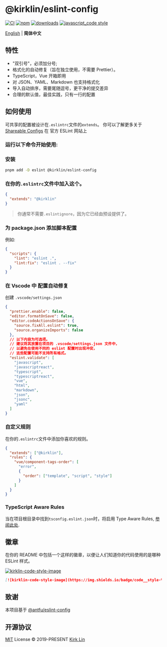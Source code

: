 # @kirklin/eslint-config

[![CI][ci-image]][ci-url] [![npm][npm-image]][npm-url] [![downloads][downloads-image]][downloads-url] [![javascript_code style][code-style-image]][code-style-url]

[ci-image]: https://github.com/kirklin/eslint-config/actions/workflows/release.yml/badge.svg?branch=master
[ci-url]: https://github.com/kirklin/eslint-config/actions/workflows/release.yml
[npm-image]: https://img.shields.io/npm/v/@kirklin/eslint-config.svg
[npm-url]: https://npmjs.org/package/@kirklin/eslint-config
[downloads-image]: https://img.shields.io/npm/dm/@kirklin/eslint-config.svg
[downloads-url]: https://npmjs.org/package/@kirklin/eslint-config
[code-style-image]: https://img.shields.io/badge/code__style-%40kirklin-brightgreen.svg
[code-style-url]: https://github.com/kirklin/eslint-config/

<div align='left'>
<a href="README.md">English</a> | <b>简体中文</b>
<br>
</div>

## 特性

- "双引号"，必须加分号;
- 格式化的自动修复（旨在独立使用，不需要 Prettier）。
- TypeScript，Vue 开箱即用
- 对 JSON、YAML、Markdown 也支持格式化
- 导入自动排序，需要尾随逗号，更干净的提交差异
- 合理的默认值，最佳实践，只有一行的配置

## 如何使用

可共享的配置被设计在`.eslintrc`文件的`extends`。
你可以了解更多关于
[Shareable Configs](http://eslint.org/docs/developer-guide/shareable-configs) 在
官方 ESLint 网站上

### 运行以下命令开始使用:

### 安装

```bash
pnpm add -D eslint @kirklin/eslint-config
```

### 在你的`.eslintrc`文件中加入这个。

```json
{
  "extends": "@kirklin"
}
```

> 你通常不需要`.eslintignore`，因为它已经由预设提供了。

### 为 package.json 添加脚本配置

例如:

```json
{
  "scripts": {
    "lint": "eslint .",
    "lint:fix": "eslint . --fix"
  }
}
```

### 在 Vscode 中 配置自动修复

创建 `.vscode/settings.json`

```json
{
  "prettier.enable": false,
  "editor.formatOnSave": false,
  "editor.codeActionsOnSave": {
    "source.fixAll.eslint": true,
    "source.organizeImports": false
  },
  // 以下内容为可选项。
  // 建议将其放置在项目的 .vscode/settings.json 文件中，
  // 以避免在使用不同的 eslint 配置时出现冲突，
  // 这些配置可能不支持所有格式。
  "eslint.validate": [
    "javascript",
    "javascriptreact",
    "typescript",
    "typescriptreact",
    "vue",
    "html",
    "markdown",
    "json",
    "jsonc",
    "yaml"
  ]
}
```

### 自定义规则

在你的`.eslintrc`文件中添加你喜欢的规则。

```json
{
  "extends": ["@kirklin"],
  "rules": {
    "vue/component-tags-order": [
      "error",
      {
        "order": ["template", "script", "style"]
      }
    ]
  }
}
```

### TypeScript Aware Rules

当在项目根目录中找到`tsconfig.eslint.json`时，将启用 Type Aware Rules, [参阅此处](https://github.com/kirklin/eslint-config/blob/master/packages/typescript/index.js#L17).

## 徽章

在你的 README 中包括一个这样的徽章，以便让人们知道你的代码使用的是哪种 ESLint 样式。

[![kirklin-code-style-image](https://img.shields.io/badge/code__style-%40kirklin%2Feslint--config-brightgreen)](https://github.com/kirklin/eslint-config/)

```markdown
[![kirklin-code-style-image](https://img.shields.io/badge/code__style-%40kirklin%2Feslint--config-brightgreen)](https://github.com/kirklin/eslint-config/)
```

[code-style-image]: https://img.shields.io/badge/code__style-%40kirklin%2Feslint--config-brightgreen
[code-style-url]: https://github.com/kirklin/eslint-config/

## 致谢

本项目基于 [@antfu/eslint-config](https://github.com/antfu/eslint-config)

## 开源协议

[MIT](./LICENSE) License &copy; 2019-PRESENT [Kirk Lin](https://github.com/kirklin)
